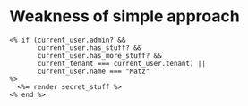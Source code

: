 # Weakness of simple approach

```erb
<% if (current_user.admin? &&
       current_user.has_stuff? &&
       current_user.has_more_stuff? &&
       current_tenant === current_user.tenant) ||
       current_user.name === "Matz"
%>
  <%= render secret_stuff %>
<% end %>
```

